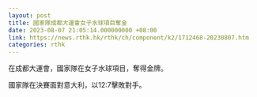 ```yaml
---
layout: post
title: 國家隊成都大運會女子水球項目奪金
date: 2023-08-07 21:05:14.000000000 +08:00
link: https://news.rthk.hk/rthk/ch/component/k2/1712468-20230807.htm
categories: rthk
---
```


在成都大運會，國家隊在女子水球項目，奪得金牌。

國家隊在決賽面對意大利，以12:7擊敗對手。
